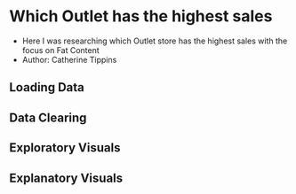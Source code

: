 # Which Outlet has the highest sales
- Here I was researching which Outlet store has the highest sales with the focus on Fat Content
- Author: Catherine Tippins
## Loading Data

## Data Clearing

## Exploratory Visuals

## Explanatory Visuals 

